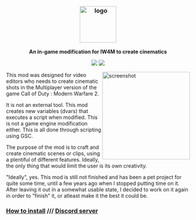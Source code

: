 <h3 align="center"><img src="https://upload.wikimedia.org/wikipedia/commons/thumb/1/1b/ModernWarfare2_logo.png/800px-ModernWarfare2_logo.png" alt="logo" height="100px"></h3>
<p align="center"><b>An in-game modification for IW4M to create cinematics</b></p>

<p align="center">
<a href="https://discord.gg/f5RSxTW"><img src="https://img.shields.io/discord/609720187855568897?label=Discord&style=flat-square"></a>
<a href="https://github.com/sasseries/iw4-cine-mod/releases"><img src="https://img.shields.io/github/v/release/sasseries/iw4-cine-mod?label=Latest%20release&sort=semver&style=flat-square"></a>
</p>

<img src="https://i.imgur.com/m1UXwjN.png" alt="screenshot" align="right" height="240px">

This mod was designed for video editors who needs to create cinematic shots in the Multiplayer version of the game Call of Duty : Modern Warfare 2.

It is not an external tool. This mod creates new variables (dvars) that executes a script when modified. This is not a game engine modification either. This is all done through scripting using GSC.

The purpose of the mod is to craft and create cinematic scenes or clips, using a plentiful of different features. Ideally, the only thing that would limit the user is its own creativity.

"Ideally", yes. This mod is still not finished and has been a pet project for quite some time, until a few years ago when I stopped putting time on it. After leaving it out in a somewhat usable state, I decided to work on it again in order to "finish" it, or atleast make it the best it could be.

### [How to install](https://github.com/sasseries/iw4-cine-mod/wiki/Prerequired-&-Installation) /// [Discord server](https://discord.gg/f5RSxTW)</p>
